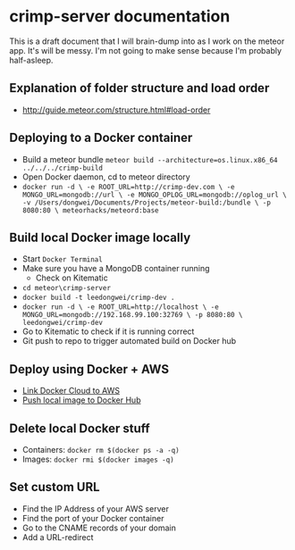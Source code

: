 # crimp-server documentation
This is a draft document that I will brain-dump into as I work on the meteor app. It's will be messy. I'm not going to make sense because I'm probably half-asleep.


## Explanation of folder structure and load order
* http://guide.meteor.com/structure.html#load-order


## Deploying to a Docker container
* Build a meteor bundle `meteor build --architecture=os.linux.x86_64 ../../../crimp-build`
* Open Docker daemon, cd to meteor directory
* `docker run -d \
    -e ROOT_URL=http://crimp-dev.com \
    -e MONGO_URL=mongodb://url \
    -e MONGO_OPLOG_URL=mongodb://oplog_url \
    -v /Users/dongwei/Documents/Projects/meteor-build:/bundle \
    -p 8080:80 \
    meteorhacks/meteord:base`


## Build local Docker image locally
* Start `Docker Terminal`
* Make sure you have a MongoDB container running
  * Check on Kitematic
* `cd meteor\crimp-server`
* `docker build -t leedongwei/crimp-dev .`
* `docker run -d \
    -e ROOT_URL=http://localhost \
    -e MONGO_URL=mongodb://192.168.99.100:32769 \
    -p 8080:80 \
    leedongwei/crimp-dev`
* Go to Kitematic to check if it is running correct
* Git push to repo to trigger automated build on Docker hub



## Deploy using Docker + AWS
* [Link Docker Cloud to AWS](https://docs.docker.com/docker-cloud/getting-started/link-aws/)
* [Push local image to Docker Hub](https://docs.docker.com/mac/step_six/)


## Delete local Docker stuff
* Containers: `docker rm $(docker ps -a -q)`
* Images: `docker rmi $(docker images -q)`


## Set custom URL
* Find the IP Address of your AWS server
* Find the port of your Docker container
* Go to the CNAME records of your domain
* Add a URL-redirect
